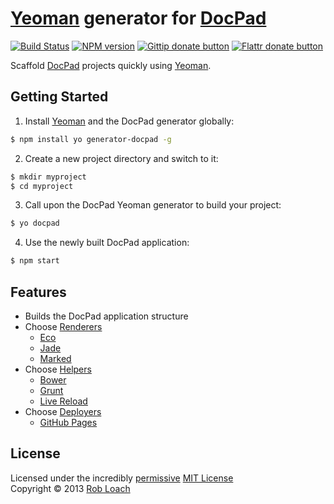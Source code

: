 # [Yeoman](http://yeoman.io) generator for [DocPad](http://docpad.org)

[![Build Status](https://secure.travis-ci.org/RobLoach/generator-docpad.png?branch=master)](https://travis-ci.org/RobLoach/generator-docpad)
[![NPM version](https://badge.fury.io/js/generator-docpad.png)](http://badge.fury.io/js/generator-docpad "View this project on NPM")
[![Gittip donate button](http://img.shields.io/gittip/RobLoach.png)](https://www.gittip.com/RobLoach/ "Donate weekly to the maintainer of this project")
[![Flattr donate button](http://img.shields.io/flattr/donate.png?color=yellow)](http://flattr.com/thing/2257574/RobLoach "Donate monthly to this project using Flattr")

Scaffold [DocPad](http://docpad.org) projects quickly using [Yeoman](http://yeoman.io).


## Getting Started

1. Install [Yeoman](http://yeoman.io) and the DocPad generator globally:
``` bash
$ npm install yo generator-docpad -g
```

2. Create a new project directory and switch to it:
``` bash
$ mkdir myproject
$ cd myproject
```

3. Call upon the DocPad Yeoman generator to build your project:
``` bash
$ yo docpad
```

4. Use the newly built DocPad application:
``` bash
$ npm start
```


## Features

* Builds the DocPad application structure
* Choose [Renderers](http://docpad.org/docs/plugins#renderers)
  * [Eco](http://docpad.org/plugin/eco)
  * [Jade](http://docpad.org/plugin/jade)
  * [Marked](http://docpad.org/plugin/marked)
* Choose [Helpers](http://docpad.org/docs/plugins#helpers)
  * [Bower](http://github.com/robloach/docpad-plugin-bower)
  * [Grunt](http://github.com/robloach/docpad-plugin-grunt)
  * [Live Reload](http://docpad.org/plugin/livereload)
* Choose [Deployers](http://docpad.org/docs/plugins#deployers)
  * [GitHub Pages](http://docpad.org/plugin/ghpages)


## License

Licensed under the incredibly [permissive](http://en.wikipedia.org/wiki/Permissive_free_software_licence) [MIT License](http://creativecommons.org/licenses/MIT/)
<br/>Copyright &copy; 2013 [Rob Loach](http://robloach.net)

